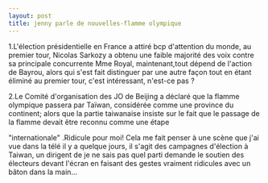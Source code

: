 ```yaml
---
layout: post
title: jenny parle de nouvelles-flamme olympique
---
```


1.L'élection présidentielle en France a attiré bcp d'attention du monde, au premier tour, Nicolas Sarkozy a obtenu une faible majorité des voix contre sa principale concurrente Mme Royal, maintenant,tout dépend de l'action de Bayrou, alors qui s'est fait distinguer par une autre façon tout en étant éliminé au premier tour, c'est intéressant, n'est-ce pas ?

2.Le Comité d'organisation des JO de Beijing a déclaré que la flamme olympique passera par Taïwan, considérée comme une province du continent; alors que la partie taiwanaise insiste sur le fait que le passage de la flamme devait être reconnu comme une étape 

"internationale" .Ridicule pour moi! Cela me fait penser à une scène que j'ai vue dans la télé il y a quelque jours, il s'agit des campagnes d'élection à Taiwan, un dirigent de je ne sais pas quel parti demande le soutien des électeurs devant l'écran en faisant des gestes vraiment ridicules avec un bâton dans la main…

 

 
